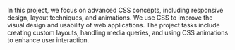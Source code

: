  In this project, we focus on advanced CSS concepts, including responsive design, layout techniques, and animations. We use CSS to improve the visual design and usability of web applications. The project tasks include creating custom layouts, handling media queries, and using CSS animations to enhance user interaction.
